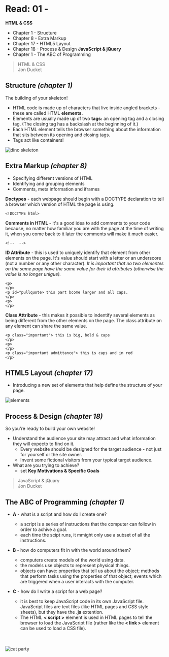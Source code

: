 # Read: 01 - 

**HTML & CSS**
* Chapter 1 - Structure
* Chapter 8 - Extra Markup
* Chapter 17 - HTML5 Layout
* Chapter 18 - Process & Design
**JavaScript & jQuery**
* Chapter 1 - The ABC of Programming

>HTML & CSS <br>
Jon Ducket

## **Structure** *(chapter 1)*

The building of your skeleton!
* HTML code is made up of characters that live inside angled brackets - these are called HTML **elements.** 
* Elements are usually made up of two **tags:** an opening tag and a closing tag. (The closing tag has a backslash at the beginning of it.)
* Each HTML element tells the browser something about the information that sits between its opening and closing tags.
* Tags act like containers!


![dino skeleton](https://svgsilh.com/svg/2525420.svg)

## **Extra Markup** *(chapter 8)*

* Specifying different versions of HTML
* Identifying and grouping elements
* Comments, meta information and iframes

 **Doctypes** - each webpage should begin with a DOCTYPE declaration to tell a browser which version of HTML the page is using.

 ```
 <!DOCTYPE html>
 ```

**Comments in HTML** - it's a good idea to add comments to your code because, no matter how familiar you are with the page at the time of writing it, when you come back to it later the comments will make it much easier.

```
<!--  -->
```

**ID Attribute** - this is used to uniquely identify that element from other elements on the page. It's value should start with a letter or an underscore (not a number or any other character). *It is important that no two elementes on the same page have the same value for their id attributes (otherwise the value is no longer unigue).*

```
<p>
</p>
<p id="pullquote> this part bcome larger and all caps.
</p>
<p>
</p>
```

**Class Attribute** - this makes it possible to indentify several elements as being different from the other elements on the page. The class attribute on any element can share the same value.

```
<p class="important"> this is big, bold & caps
</p>
<p>
</p>
<p class="important admittance"> this is caps and in red
</p>
```



## **HTML5 Layout** *(chapter 17)*

* Introducing a new set of elements that help define the structure of your page.
  
    
![elements](https://encrypted-tbn0.gstatic.com/images?q=tbn%3AANd9GcRBD6qRRURzXMupLQ9bd4SDsRvjiJebntbB2C6f67G24fqNDlXd&usqp=CAU)


## **Process & Design** *(chapter 18)*

So you're ready to build your own website!
* Understand the audience your site may attract and what information they will expecto to find on it.
    * Every website should be designed for the target audience - not just for yourself or the site owner.
    * Invent some fictional visitors from your typical target audience. 
* What are you trying to achieve?
    * set **Key Motivations & Specific Goals**
>JavaScript & jQuary <br>
Jon Ducket

## **The ABC of Programming** *(chapter 1)*

* **A** - what is a script and how do I create one?
    * a script is a series of instructions that the computer can follow in order to achive a goal.
    * each time the scipt runs, it mmight only use a subset of all the instructions.

* **B** - how do computers fit in with the world around them?
    * computers create models of the world using data.
    * the models use objects to represent physical things.
    * objects can have: properties that tell us about the object; methods that perform tasks using the properties of that object; events which are triggered when a user interacts with the computer.

* **C** - how do I write a script for a web page?
    * it is best to keep JavaScript code in its own JavaScript file. JavaScript files are text files (like HTML pages and CSS style sheets), but they have the **.js** extention.
    * The HTML **< script >** element is used in HTML pages to tell the browser to load the JavaScript file (rather like the **< link >** element can be used to load a CSS file).

    <br>
    <br>
![cat party](https://upload.wikimedia.org/wikipedia/commons/thumb/1/15/Louis_Wain_The_bachelor_party.jpg/800px-Louis_Wain_The_bachelor_party.jpg)
